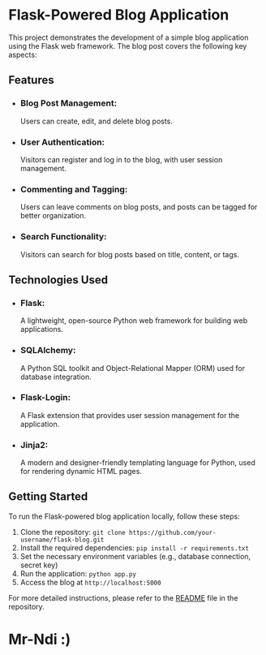 # Flask-Powered Blog Application

This project demonstrates the development of a simple blog application using the Flask web framework. The blog post covers the following key aspects:

## Features

- ### Blog Post Management:
     Users can create, edit, and delete blog posts.
- ### User Authentication:
     Visitors can register and log in to the blog, with user session management.
- ### Commenting and Tagging:
     Users can leave comments on blog posts, and posts can be tagged for better organization.
- ### Search Functionality:
     Visitors can search for blog posts based on title, content, or tags.

## Technologies Used

- ### Flask:
     A lightweight, open-source Python web framework for building web applications.
- ### SQLAlchemy:
     A Python SQL toolkit and Object-Relational Mapper (ORM) used for database integration.
- ### Flask-Login:
     A Flask extension that provides user session management for the application.
- ### Jinja2:
     A modern and designer-friendly templating language for Python, used for rendering dynamic HTML pages.

## Getting Started

To run the Flask-powered blog application locally, follow these steps:

1. Clone the repository: `git clone https://github.com/your-username/flask-blog.git`
2. Install the required dependencies: `pip install -r requirements.txt`
3. Set the necessary environment variables (e.g., database connection, secret key)
4. Run the application: `python app.py`
5. Access the blog at `http://localhost:5000`

For more detailed instructions, please refer to the [README](README.md) file in the repository.

# Mr-Ndi :)
